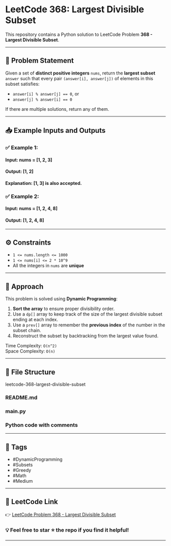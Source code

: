 # LeetCode 368: Largest Divisible Subset

This repository contains a Python solution to LeetCode Problem **368 - Largest Divisible Subset**.

---

## 🔢 Problem Statement

Given a set of **distinct positive integers** `nums`, return the **largest subset** `answer` such that every pair `(answer[i], answer[j])` of elements in this subset satisfies:

- `answer[i] % answer[j] == 0`, or  
- `answer[j] % answer[i] == 0`

If there are multiple solutions, return any of them.

---

## 📥 Example Inputs and Outputs

### ✅ Example 1:
#### Input: nums = [1, 2, 3] 
#### Output: [1, 2] 
#### Explanation: [1, 3] is also accepted.

### ✅ Example 2:
#### Input: nums = [1, 2, 4, 8] 
#### Output: [1, 2, 4, 8]

---

## ⚙️ Constraints

- `1 <= nums.length <= 1000`
- `1 <= nums[i] <= 2 * 10^9`
- All the integers in `nums` are **unique**

---

## 🧠 Approach

This problem is solved using **Dynamic Programming**:

1. **Sort the array** to ensure proper divisibility order.
2. Use a `dp[]` array to keep track of the size of the largest divisible subset ending at each index.
3. Use a `prev[]` array to remember the **previous index** of the number in the subset chain.
4. Reconstruct the subset by backtracking from the largest value found.

Time Complexity: `O(n^2)`  
Space Complexity: `O(n)`

---

## 🧾 File Structure

leetcode-368-largest-divisible-subset
### README.md 
### main.py
### Python code with comments

---

## 📌 Tags

- #DynamicProgramming
- #Subsets
- #Greedy
- #Math
- #Medium

---

## 🔗 LeetCode Link

👉 [LeetCode Problem 368 - Largest Divisible Subset](https://leetcode.com/problems/largest-divisible-subset/)



### 💡 Feel free to star ⭐ the repo if you find it helpful!

---

